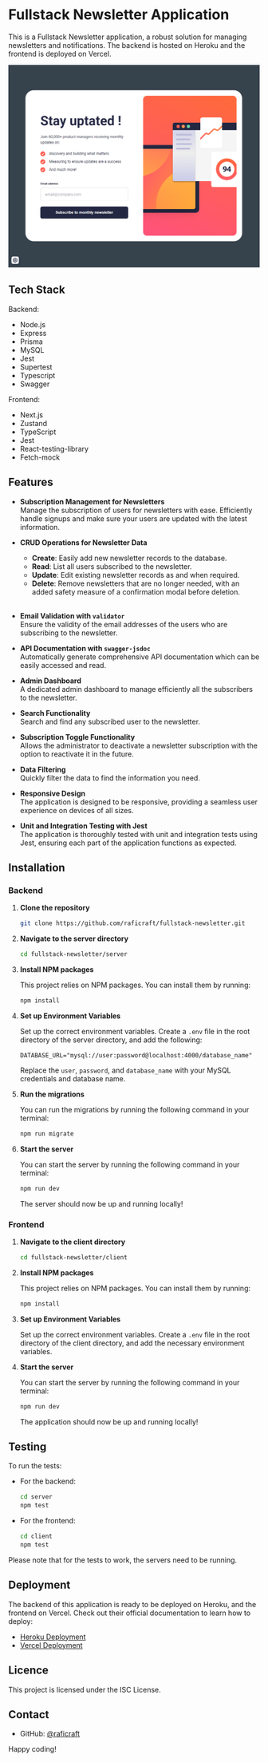 # Fullstack Newsletter Application

This is a Fullstack Newsletter application, a robust solution for managing newsletters and notifications. The backend is hosted on Heroku and the frontend is deployed on Vercel.

![Screenshot](home.PNG)

## Tech Stack

Backend:

- Node.js
- Express
- Prisma
- MySQL
- Jest
- Supertest
- Typescript
- Swagger

Frontend:

- Next.js
- Zustand
- TypeScript
- Jest
- React-testing-library
- Fetch-mock

## Features

- **Subscription Management for Newsletters**<br>
  Manage the subscription of users for newsletters with ease. Efficiently handle signups and make sure your users are updated with the latest information.

- **CRUD Operations for Newsletter Data**<br>
  - **Create**: Easily add new newsletter records to the database.
  - **Read**: List all users subscribed to the newsletter.
  - **Update**: Edit existing newsletter records as and when required.
  - **Delete**: Remove newsletters that are no longer needed, with an added safety measure of a confirmation modal before deletion.<br><br>
- **Email Validation with `validator`**<br>
  Ensure the validity of the email addresses of the users who are subscribing to the newsletter.

- **API Documentation with `swagger-jsdoc`**<br>
  Automatically generate comprehensive API documentation which can be easily accessed and read.

- **Admin Dashboard**<br>
  A dedicated admin dashboard to manage efficiently all the subscribers to the newsletter.

- **Search Functionality**<br>
  Search and find any subscribed user to the newsletter.

- **Subscription Toggle Functionality**<br>
  Allows the administrator to deactivate a newsletter subscription with the option to reactivate it in the future.

- **Data Filtering**<br>
  Quickly filter the data to find the information you need.

- **Responsive Design**<br>
  The application is designed to be responsive, providing a seamless user experience on devices of all sizes.

- **Unit and Integration Testing with Jest**<br>
  The application is thoroughly tested with unit and integration tests using Jest, ensuring each part of the application functions as expected.

## Installation

### Backend

1. **Clone the repository**

   ```sh
   git clone https://github.com/raficraft/fullstack-newsletter.git
   ```

2. **Navigate to the server directory**

   ```sh
   cd fullstack-newsletter/server
   ```

3. **Install NPM packages**

   This project relies on NPM packages. You can install them by running:

   ```sh
   npm install
   ```

4. **Set up Environment Variables**

   Set up the correct environment variables. Create a `.env` file in the root directory of the server directory, and add the following:

   ```env
   DATABASE_URL="mysql://user:password@localhost:4000/database_name"
   ```

   Replace the `user`, `password`, and `database_name` with your MySQL credentials and database name.

5. **Run the migrations**

   You can run the migrations by running the following command in your terminal:

   ```sh
   npm run migrate
   ```

6. **Start the server**

   You can start the server by running the following command in your terminal:

   ```sh
   npm run dev
   ```

   The server should now be up and running locally!

### Frontend

1. **Navigate to the client directory**

   ```sh
   cd fullstack-newsletter/client
   ```

2. **Install NPM packages**

   This project relies on NPM packages. You can install them by running:

   ```sh
   npm install
   ```

3. **Set up Environment Variables**

   Set up the correct environment variables. Create a `.env` file in the root directory of the client directory, and add the necessary environment variables.

4. **Start the server**

   You can start the server by running the following command in your terminal:

   ```sh
   npm run dev
   ```

   The application should now be up and running locally!

## Testing

To run the tests:

- For the backend:

  ```sh
  cd server
  npm test
  ```

- For the frontend:

  ```sh
  cd client
  npm test
  ```

Please note that for the tests to work, the servers need to be running.

## Deployment

The backend of this application is ready to be deployed on Heroku, and the frontend on Vercel. Check out their official documentation to learn how to deploy:

- [Heroku Deployment](https://devcenter.heroku.com/categories/deployment)
- [Vercel Deployment](https://vercel.com/docs/concepts/deployments)

## Licence

This project is licensed under the ISC License.

## Contact

- GitHub: [@raficraft](https://github.com/raficraft)

Happy coding!
